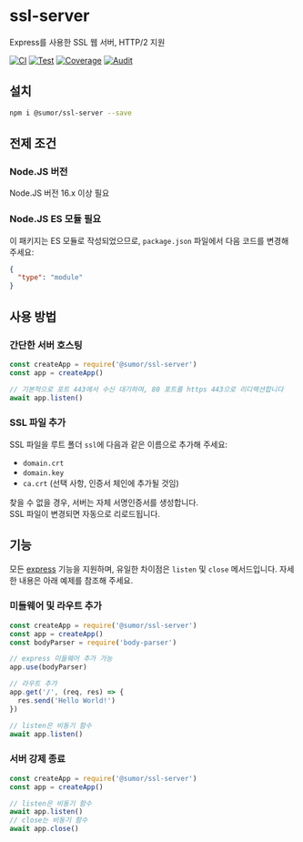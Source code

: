 # ssl-server

Express를 사용한 SSL 웹 서버, HTTP/2 지원

[![CI](https://github.com/sumor-cloud/ssl-server/actions/workflows/ci.yml/badge.svg)](https://github.com/sumor-cloud/ssl-server/actions/workflows/ci.yml)
[![Test](https://github.com/sumor-cloud/ssl-server/actions/workflows/ut.yml/badge.svg)](https://github.com/sumor-cloud/ssl-server/actions/workflows/ut.yml)
[![Coverage](https://github.com/sumor-cloud/ssl-server/actions/workflows/coverage.yml/badge.svg)](https://github.com/sumor-cloud/ssl-server/actions/workflows/coverage.yml)
[![Audit](https://github.com/sumor-cloud/ssl-server/actions/workflows/audit.yml/badge.svg)](https://github.com/sumor-cloud/ssl-server/actions/workflows/audit.yml)

## 설치

```bash
npm i @sumor/ssl-server --save
```

## 전제 조건

### Node.JS 버전

Node.JS 버전 16.x 이상 필요

### Node.JS ES 모듈 필요

이 패키지는 ES 모듈로 작성되었으므로,
`package.json` 파일에서 다음 코드를 변경해 주세요:

```json
{
  "type": "module"
}
```

## 사용 방법

### 간단한 서버 호스팅

```javascript
const createApp = require('@sumor/ssl-server')
const app = createApp()

// 기본적으로 포트 443에서 수신 대기하며, 80 포트를 https 443으로 리디렉션합니다
await app.listen()
```

### SSL 파일 추가

SSL 파일을 루트 폴더 `ssl`에 다음과 같은 이름으로 추가해 주세요:

- `domain.crt`
- `domain.key`
- `ca.crt` (선택 사항, 인증서 체인에 추가될 것임)

찾을 수 없을 경우, 서버는 자체 서명인증서를 생성합니다.  
SSL 파일이 변경되면 자동으로 리로드됩니다.

## 기능

모든 [express](https://www.npmjs.com/package/express) 기능을 지원하며, 유일한 차이점은 `listen` 및 `close` 메서드입니다. 자세한 내용은 아래 예제를 참조해 주세요.

### 미들웨어 및 라우트 추가

```javascript
const createApp = require('@sumor/ssl-server')
const app = createApp()
const bodyParser = require('body-parser')

// express 미들웨어 추가 가능
app.use(bodyParser)

// 라우트 추가
app.get('/', (req, res) => {
  res.send('Hello World!')
})

// listen은 비동기 함수
await app.listen()
```

### 서버 강제 종료

```javascript
const createApp = require('@sumor/ssl-server')
const app = createApp()

// listen은 비동기 함수
await app.listen()
// close는 비동기 함수
await app.close()
```
